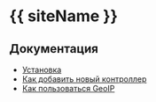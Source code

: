 # {{ siteName }}

## Документация

 * [Установка](docs/installation/start.md)
 * [Как добавить новый контроллер](docs/controllers/newcontroller.md)
 * [Как пользоваться GeoIP](docs/libs/geoip.md)
 